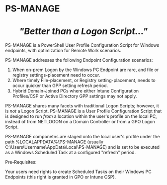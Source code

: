 # PS-MANAGE

<center>

# _"Better than a Logon Script..."_

</center>

PS-MANAGE is a PowerShell User Profile Configuration Script for Windows endpoints, with optimization for Remote Work scenarios.

PS-MANAGE addresses the following Endpoint Configuration scenarios:

1. When on-prem Logon by the Windows PC Endpoint are rare, and file or registry settings-placement need to occur.
2. Where timely File-placement, or Registry setting-placement, needs to occur quicker than GPP setting refresh period.
3. Hybrid Domain-Joined PCs where either Intune Configuration Profiles/CSP or Active Directory GPP settings may not apply.

PS-MANAGE shares many facets with traditional Logon Scripts; however, it is _not_ a Logon Script. PS-MANAGE is a User Profile Configuration Script that is designed to run _from_ a location within the user's profile on the local PC, instead of from NETLOGON on a Domain Controller or from a GPO Logon Script.

PS-MANAGE componetns are staged onto the local user's profile under the path %LOCALAPPDATA%\PS-MANAGE (usually C:\Users\Username\AppData\Local\PS-MANAGE) and is set to be executed as a Windows Scheduled Task at a configured "refresh" period.

Pre-Requisites:

Your users need rights to create Scheduled Tasks on their Windows PC Endpoints (this right is granted in GPO or Intune CSP).
